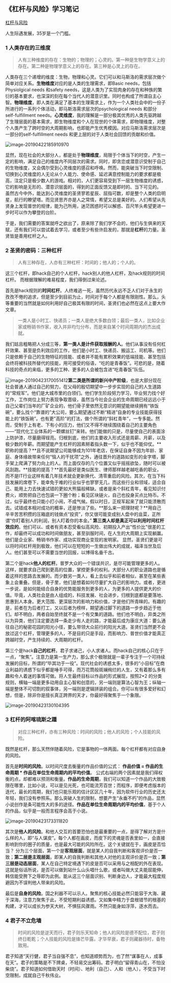 ## 《杠杆与风险》学习笔记



[杠杆与风险](https://mp.weixin.qq.com/s/nTyjpilVlpAGJuhUeC58WA)

人生际遇发展，35岁是一个门槛。

### 1 人类存在的三维度
> 人有三种维度的存在：生物的；物理的；心灵的。第一种是生物学意义上的存在。第二种是物理学意义上的存在。第三种是心灵上的存在。



人类存在三个递增的维度：生物，物理和心灵。它们可以和马斯洛的需求层次做个简单对应关系。**生物维度**对应的是人类的生理需求，即Basic needs，包括Physiolgical needs 和safety needs，这是人类为了实现肉身的存在和种族的繁衍的基本要求，也深深的刻在每个当代人的潜意识里。同时也构成了所谓自主心智。**物理维度**，即人类在满足了基本的生理需求上，作为一个人类社会中的一份子所进行的一系列个体活动，即马斯洛需求层次的psychological needs 和部分self-fulfillment needs。**心灵维度**，我的理解是一部分极其优秀的人类先驱跨越了生理层面的基本需求，即生物维度和个人在现世的个体需求，即物理维度，对整个人类产生了跨时空的大周期影响，也即能产生优秀模因。对应马斯洛需求层次是一部分的self-fulfillment needs 和更上层的对于人类社会回馈的贡献和价值。

![image-20190422185910970](assets/image-20190422185910970-5998570.png)



显然，现在社会的大部分人，都是处于**物理维度**，局限于个体当下的时空，产生一定的影响，满足自己的维度内不同层次的需求。同时，即贪恋或潜意识受制于自己的生物维度，又会偶尔受到心灵维度的感召和呼唤。然而，能突破当下时空限制、切换到心灵维度的人无论从个人能力、使命感、延迟满意控制能力的要求都是极高，注定只是极少数人的游戏。相对的，人们更容易受到下一层生物维度的诱惑，它的影响是无形的、潜意识层面的，得到的正面反馈又是即时的、当下可见的。
虽然古今中外，能达到心灵维度的圣贤寥若星辰、屈指可数，却是整个人类的启明星，航行的瞭望塔。而见贤思齐亦是人之常情，希望又总是美好的。人们希望从先贤身上发现普世的规律，能为己所用，迷茫困惑时可以解惑、百尺竿头希望更进一步时可以作为攀登的台阶。

于是，我们需要的答案就呼之欲出了，原来除了我们学不会的，他们与生俱来的天赋，还有我们可以尝试着去学习，或者至少有些许启发的，那就是**杠杆**的力量。圣贤皆是善用杠杆之人。

### 2 圣贤的密码：三种杠杆
> 人有三种存在，人亦有三种杠杆：时间的；他人的；个人的。



这三个杠杆，即hack自己的个人杠杆，hack别人的他人杠杆，及hack规则的时间杠杆。
而根据理解的难易程度，我们得倒过来论述。

首先是hack规则的**时间杠杆**。人终难逃一死，虽然历代永远不乏人们对于永生的孜孜不倦的追求，但是至少到目前为止，时间对于每个人都是有限刚性。那么，头等重要的当然就是如何利用好自己极其有限的时间，圣贤们也必然在这点上要大作文章。

> 一类人是小时工、快递员；一类人是绝大多数白领；最后一类人，比如企业家或畅销书作家，收入并非均匀分布，而是来自某个时间周期内的杰出成就。

我们姑且粗略把人分成三等，**第一类人是计件获取报酬的人**。他们从事没有任何杠杆效果、甚至是负利效应的工作，他们是小时工、快递员、搬运工、司机等。他们只是依赖于自己的生物特征的技能、或者并不能有累积效果的低端技能、甚至包括会终将被科技所替代的技能，用可接受的俗语，“吃的是青春饭”。可悲的是，随着科技的奇点的来临，更多的工种、更多的人会被包含进“吃青春饭”队伍。 

![image-20190423170051412](assets/image-20190423170051412.png)**第二类是所谓的新兴中产阶级**，也是大部分现在社会普通人通过自己的努力，在父母的殷切期望中一步步实现的自己的人生道路的“常规军”。他们是大城市里的白领们。他们学生阶段努力学习，毕业努力找个好工作，工作岗位上努力表现争取晋级，虽然当今社会企业的生命周期已经远远小于自己父辈们当年的厂矿企业的，他们骨子里依然无意识的期望能继续拥有“铁饭碗”，要么找个“靠谱的”大公司，要么期望通过不断“精进”自身的专业技能获得技能上的“铁饭碗”。也有更"高阶"的打法，做个所谓的“斜杠青年”，一专多能。然而，受制于上有老、下有小的压力，他们又不得不继续围绕着自己的主要角色——“现代化工业体系的一颗螺丝钉”来转。他们能做的只是，尽量使自己的表面涂上防护漆，尽量磨得锃亮。归根到底，他们的主要收入形式还是周薪、月薪，以及极少数的年薪。而期望能产生杠杆的因素掰着指头数一下，似乎也不能仰仗。**职称的提高？**且不说期望公司能够成为101年老店，在保证自身不因为年龄、家庭、身体缘故带来任何“恼人的干扰项”之外，通往晋升的道路如变形的金字塔，脚手架上爬满了努力向上的人。而上面仅存的几个位置又似乎摇摇欲坠，随时可以被风刮跑。**技能的提高？**首先最好是类似医生、律师那样越老越吃香的职业，而不是IT行业这样有着几年技术就会更新换代、清零重启的风险。其次，在当下科技发展的席卷下，能幸免于难的行业似乎也寥寥无几，而这些行业和领域，适合自己、能用上力去快速试错的更如大熊猫般稀缺。或者是来个斜杠青年，看见知识付费火，顺势把自己也包装一下圈个粉；看见区块链火，自己也投身买点比特币。不过，似乎最终也只能小打小闹，不成气候。假以时日，正规军起来了就只能溃散而去。试错成本相对成功的概率，还是惨淡了些。**那么来一把理财呢？**用自己辛辛苦苦积攒的压箱底的钱做点“投资”，你又很可能变成别人盘中的韭菜，正所谓“你盯着别人的利润，别人盯着你的本金。” 
**第三类人却是真正可以利用时间杠杆效应的**。他们可以、或者有资本忍受看似高风险、初期投入产出"性价比"很差的工作，却最终可以成功和时间做朋友，甚至驯服时间，在人生的大周期上实现躺赢。他们是企业家、畅销书作家、成功实现商业变现的发明家。 显然，圣贤们更是可以将时间杠杆用到极致，他们可以在短短的一生做出伟大的成就，福泽当世及后人。他们甚至可以不需要当世的回报，以博得名垂千古。

第二个是hack**他人的杠杆**。普罗大众的一个错误共识，是尽可能管理更多的人。这样，就要求自己爬到更高的位置，掌控更多的权利。大部分人的职业道路也是循着这样的思路去发展的。而少数另一类人，看上去似乎和前者相似，甚至在某些表象上会重叠。但是，骨子里，他们是想着如何尽量扩大自己的影响力。或者，更进一步说，是如何能结合自身的优势能服务到更多的人，为更多的人提供更大的价值。毕竟，人类社会是由人组成的，科技发展、社会进步，归根到底都是要落地、恩惠到人本身。更大范围、更深层次的影响力和价值，才是他们所青睐的。有趣的是，前者在为后者打工，又以后者为榜样，期望通过脚下的道路一步步趋近于他们。却不明白，两者自始至终就不是一个有交集的道路。他们也不明白，异类之所以为异类，他们注定要选择一条走少有人走的路，才能最后成为康庄大道：要么通往自己的秘密花园的阳光小径，要么带领大众前行的阳光大道。圣贤们当然更不会放过这个杠杆，管理更多的人，不是目的只是手段，而影响力、普世价值才能真正跨越时空，产生持续的、大周期的杠杆。

第三个是hack**自己的杠杆**。君子求诸己，小人求诸人。而hack自己的核心只在于一点，“聚焦”。注意力是第一生产力，那么求个极限就是一辈子专注于一个可持续发展的目标，所谓的“毕其功于一役”。现代社会的诱惑太多，很多的“小目标”在商业利益的诱惑下似乎都是唾手可得，而万花筒般斑斓绚烂的人生，又有着那么多有趣和令人着迷的事情可做。将人生最终目标以作品的形式展现，按照2\*2 的分类规则，横轴一端是更多动用自主心智和创意的，另一端则是算法心智为王；纵轴一端是整体不可切割的叙事体，另一端则是逻辑拼装的组合。你可以有很多爱好和幻想，但是，除非你是擅长真正跨界的天才，你最好得聚焦于一个象限。

![image-20190423130104395](assets/image-20190423130104395.png)


### 3 杠杆的阿喀琉斯之踵
> 对应三种杠杆，亦有三种风险：时间的风险；他人的风险；个人技能的风险。



既然是杠杆，那么天然伴随着风险，它是事物的一体两面。每个杠杆都有对应自身的风险。

首先是**时间的风险**。以时间尺度去衡量的作品价值的公式： **作品价值 = 作品的生命周期 \* 作品在单位生命周期内的平均价值**。 公式右端的两个因素就是我们得权衡的点，却都难以预测和衡量。**作品的生命周期**，我们可以知道一个作品的大致极限在哪里，比如小说，可以是见光死，也可能流芳百世；而程序，即便考虑版本的迭代，最长的周期，我们也只能乐观的估计区区几十年，因为软件行业的历史还太年轻，我们没有参照系。那么突破人生的限制，想要产生“永垂不朽”的作品，显然小说创作是条可能性大的多的途径。**作品在单位生命周期内的平均价值**，基于个人的作品，似乎是一般而言程序会高于小说。

![image-20190423173311820](assets/image-20190423173311820.png)

其次是**他人的风险**。和他人交互的首要恐怕也是最重要的一点，是得了解对方是什么样的人，即“与人谋皮”。每个人都在画皮，而皮下的灵魂是否表里如一，会直接影响到你的圈子的质量，也是最大可能的风险所在。这个关键就在于，画皮是否恰当？ 分为三个层面，第一个是**客观层面**，就是某人的自我判断和客观评价是否一致；**第二层是主观层面**，即某人的自我判断和其他人对他的主观评价是否一致；**第三层是动态层面**，某人在自己特定境遇下的皮是否可以采用与之相配的外在表现。这就是俗话所说，是否可以做到站什么山头唱什么歌，或者叫做大丈夫能屈能伸，韩信能受胯下之辱即为此例。能从这三个层面识别、判断身边人，才能最大程度规避因为不误判他人带来的风险。

最后是**自身的风险**。国之利器不可以示人。聚焦的核心技能必然只能容于大海、藏于深海，注意力聚焦于此，不受短期利益诱惑。又如集中精力于盘根错节的根基的构建，才可以成长为参天大树，不惧狂风骤雨。不然只能身如浮萍，逐水而去。

### 4 君子不立危墙

> 时间的风险是逆天而行，君子则乐天知命；他人的风险是德不配位，君子则终日乾乾；个人技能的风险是锋芒毕露，才华早衰，君子则藏器待时，备物致用。



君子知道“天行健，君子当自强不息”，也知道顺势而为，也了然“谋事在人，成事在天”。君子的策略是不下牌桌，不轻易交出筹码。君子明白“留得青山在，不怕没柴烧”。君子知道如何借助天时（时间）、地利（自己）、人和（他人），不受当下时空限制，成就自己千秋伟业。




